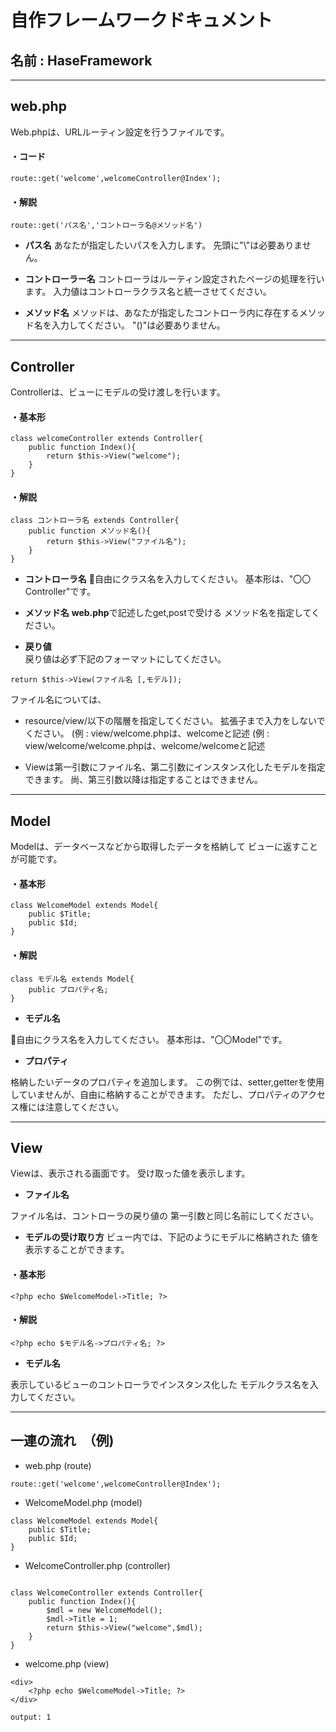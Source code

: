 # 自作フレームワークドキュメント

## 名前 : HaseFramework
---
## web.php

Web.phpは、URLルーティン設定を行うファイルです。

#### ・コード
`route::get('welcome',welcomeController@Index');`

#### ・解説
`route::get('パス名','コントローラ名@メソッド名')`

* **パス名** 
あなたが指定したいパスを入力します。
先頭に"\\"は必要ありません。

* **コントローラー名** 
コントローラはルーティン設定されたページの処理を行います。
入力値はコントローラクラス名と統一させてください。

* **メソッド名** 
メソッドは、あなたが指定したコントローラ内に存在するメソッド名を入力してください。
"()"は必要ありません。

---
## Controller

Controllerは、ビューにモデルの受け渡しを行います。
#### ・基本形
```
class welcomeController extends Controller{
    public function Index(){
        return $this->View("welcome");
    }
}
```
#### ・解説
```
class コントローラ名 extends Controller{
    public function メソッド名(){
        return $this->View("ファイル名");
    }
}
```
* **コントローラ名** 
自由にクラス名を入力してください。
基本形は、"〇〇Controller"です。

* **メソッド名** 
**web.php**で記述したget,postで受ける
メソッド名を指定してください。

* **戻り値**  
戻り値は必ず下記のフォーマットにしてください。

`return $this->View(ファイル名 [,モデル]);`

ファイル名については、
* resource/view/以下の階層を指定してください。
    拡張子まで入力をしないでください。
    (例 : view/welcome.phpは、welcomeと記述
    (例 : view/welcome/welcome.phpは、welcome/welcomeと記述

* Viewは第一引数にファイル名、第二引数にインスタンス化したモデルを指定できます。
    尚、第三引数以降は指定することはできません。

---
## Model

Modelは、データベースなどから取得したデータを格納して
ビューに返すことが可能です。

#### ・基本形

```
class WelcomeModel extends Model{
    public $Title;
    public $Id;
}
```

#### ・解説

```
class モデル名 extends Model{
    public プロパティ名;
}
```

*  **モデル名**

自由にクラス名を入力してください。
基本形は、"〇〇Model"です。

* **プロパティ**

格納したいデータのプロパティを追加します。
この例では、setter,getterを使用していませんが、自由に格納することができます。
ただし、プロパティのアクセス権には注意してください。

---
## View

Viewは、表示される画面です。
受け取った値を表示します。

*  **ファイル名**

ファイル名は、コントローラの戻り値の
第一引数と同じ名前にしてください。

*  **モデルの受け取り方**
ビュー内では、下記のようにモデルに格納された
値を表示することができます。

#### ・基本形

```
<?php echo $WelcomeModel->Title; ?>
```
#### ・解説

```
<?php echo $モデル名->プロパティ名; ?>
```

*  **モデル名**

表示しているビューのコントローラでインスタンス化した
モデルクラス名を入力してください。

---
## 一連の流れ　（例)

* web.php (route)
```
route::get('welcome',welcomeController@Index');
```

* WelcomeModel.php (model)
```
class WelcomeModel extends Model{
    public $Title;
    public $Id;
}
```

* WelcomeController.php (controller)
```

class WelcomeController extends Controller{
    public function Index(){
        $mdl = new WelcomeModel();
        $mdl->Title = 1;
        return $this->View("welcome",$mdl);
    }
}
```

* welcome.php (view)
```
<div>
    <?php echo $WelcomeModel->Title; ?>
</div>

output: 1
```

